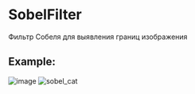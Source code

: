# SobelFilter
Фильтр Собеля для выявления границ изображения  
## Example:  
![image](https://user-images.githubusercontent.com/56276244/139043869-198b9f45-4a28-4723-bd8e-18aad5ab97f3.png)
![sobel_cat](https://user-images.githubusercontent.com/56276244/139043943-838006e5-00fd-4f96-835c-0fbbe6ae8188.jpg)
